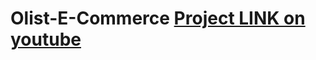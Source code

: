 # Olist-E-Commerce [Project LINK on youtube](https://www.youtube.com/watch?v=YIqa3nqIoR0&ab_channel=MohamedAtef)



